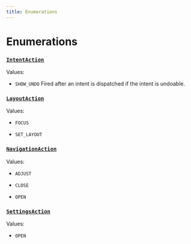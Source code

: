 ```yaml
---
title: Enumerations
---
```

# Enumerations
### [`IntentAction`](https://github.com/dxos/dxos/blob/8ed3715dc/packages/sdk/app-framework/src/plugins/IntentPlugin/provides.ts#L30)



Values:
- `SHOW_UNDO` Fired after an intent is dispatched if the intent is undoable.


### [`LayoutAction`](https://github.com/dxos/dxos/blob/8ed3715dc/packages/sdk/app-framework/src/plugins/common/layout.ts#L84)



Values:
- `FOCUS` 

- `SET_LAYOUT` 


### [`NavigationAction`](https://github.com/dxos/dxos/blob/8ed3715dc/packages/sdk/app-framework/src/plugins/common/navigation.ts#L102)



Values:
- `ADJUST` 

- `CLOSE` 

- `OPEN` 


### [`SettingsAction`](https://github.com/dxos/dxos/blob/8ed3715dc/packages/sdk/app-framework/src/plugins/common/settings.ts#L20)



Values:
- `OPEN` 


